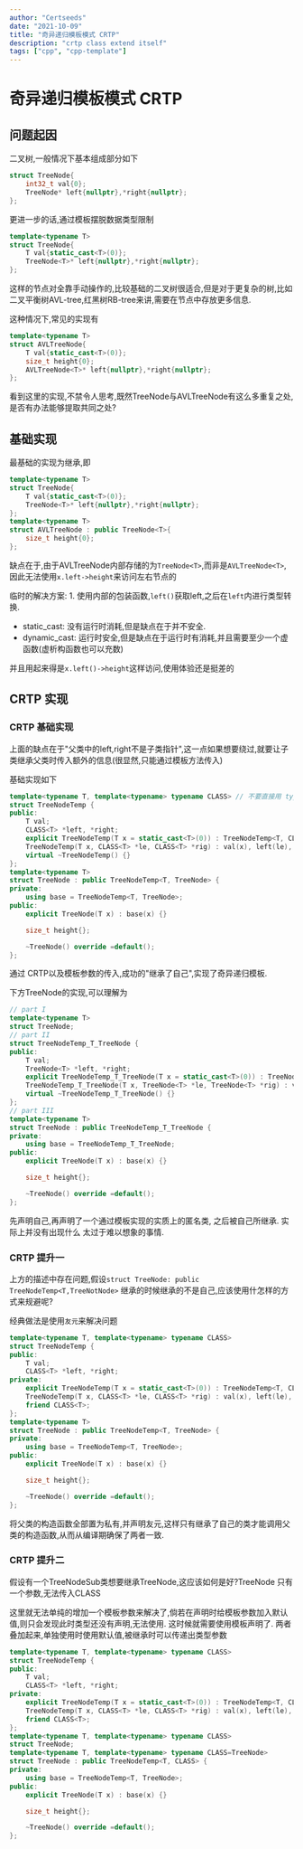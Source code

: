 ```yaml
---
author: "Certseeds"
date: "2021-10-09"
title: "奇异递归模板模式 CRTP"
description: "crtp class extend itself"
tags: ["cpp", "cpp-template"]
---
```


# 奇异递归模板模式 CRTP

## 问题起因

二叉树,一般情况下基本组成部分如下

``` cpp
struct TreeNode{
    int32_t val{0};
    TreeNode* left{nullptr},*right{nullptr};
};
```

更进一步的话,通过模板摆脱数据类型限制

``` cpp
template<typename T>
struct TreeNode{
    T val{static_cast<T>(0)};
    TreeNode<T>* left{nullptr},*right{nullptr};
};
```

这样的节点对全靠手动操作的,比较基础的二叉树很适合,但是对于更复杂的树,比如二叉平衡树AVL-tree,红黑树RB-tree来讲,需要在节点中存放更多信息.

这种情况下,常见的实现有

``` cpp
template<typename T>
struct AVLTreeNode{
    T val{static_cast<T>(0)};
    size_t height{0};
    AVLTreeNode<T>* left{nullptr},*right{nullptr};
};
```

看到这里的实现,不禁令人思考,既然TreeNode与AVLTreeNode有这么多重复之处,是否有办法能够提取共同之处?

## 基础实现

最基础的实现为继承,即

``` cpp
template<typename T>
struct TreeNode{
    T val{static_cast<T>(0)};
    TreeNode<T>* left{nullptr},*right{nullptr};
};
template<typename T>
struct AVLTreeNode : public TreeNode<T>{
    size_t height{0};
};
```

缺点在于,由于AVLTreeNode内部存储的为`TreeNode<T>`,而非是`AVLTreeNode<T>`,因此无法使用`x.left->height`来访问左右节点的

临时的解决方案: 1. 使用内部的包装函数,`left()`获取left,之后在`left`内进行类型转换.

+ static_cast: 没有运行时消耗,但是缺点在于并不安全.
+ dynamic_cast: 运行时安全,但是缺点在于运行时有消耗,并且需要至少一个虚函数(虚析构函数也可以充数)

并且用起来得是`x.left()->height`这样访问,使用体验还是挺差的

## CRTP 实现

### CRTP 基础实现

上面的缺点在于"父类中的left,right不是子类指针",这一点如果想要绕过,就要让子类继承父类时传入额外的信息(很显然,只能通过模板方法传入)

基础实现如下

``` cpp
template<typename T, template<typename> typename CLASS> // 不要直接用 typename CLASS,传入 CLASS<T>,那样规约能力不足,需要有三个因素要考虑
struct TreeNodeTemp {
public:
    T val;
    CLASS<T> *left, *right;
    explicit TreeNodeTemp(T x = static_cast<T>(0)) : TreeNodeTemp<T, CLASS>(x, nullptr, nullptr) {};
    TreeNodeTemp(T x, CLASS<T> *le, CLASS<T> *rig) : val(x), left(le), right(rig) {};
    virtual ~TreeNodeTemp() {}
};
template<typename T>
struct TreeNode : public TreeNodeTemp<T, TreeNode> {
private:
    using base = TreeNodeTemp<T, TreeNode>;
public:
    explicit TreeNode(T x) : base(x) {}

    size_t height{};

    ~TreeNode() override =default();
};
```

通过 CRTP以及模板参数的传入,成功的"继承了自己",实现了奇异递归模板.

下方TreeNode的实现,可以理解为

``` cpp
// part I
template<typename T>
struct TreeNode;
// part II
struct TreeNodeTemp_T_TreeNode {
public:
    T val;
    TreeNode<T> *left, *right;
    explicit TreeNodeTemp_T_TreeNode(T x = static_cast<T>(0)) : TreeNodeTemp_T_TreeNode(x, nullptr, nullptr) {};
    TreeNodeTemp_T_TreeNode(T x, TreeNode<T> *le, TreeNode<T> *rig) : val(x), left(le), right(rig) {};
    virtual ~TreeNodeTemp_T_TreeNode() {}
};
// part III
template<typename T>
struct TreeNode : public TreeNodeTemp_T_TreeNode {
private:
    using base = TreeNodeTemp_T_TreeNode;
public:
    explicit TreeNode(T x) : base(x) {}

    size_t height{};

    ~TreeNode() override =default();
};
```

先声明自己,再声明了一个通过模板实现的实质上的匿名类, 之后被自己所继承. 实际上并没有出现什么 太过于难以想象的事情.

### CRTP 提升一

上方的描述中存在问题,假设`struct TreeNode: public TreeNodeTemp<T,TreeNotNode>` 继承的时候继承的不是自己,应该使用什怎样的方式来规避呢?

经典做法是使用`友元`来解决问题

``` cpp
template<typename T, template<typename> typename CLASS>
struct TreeNodeTemp {
public:
    T val;
    CLASS<T> *left, *right;
private:
    explicit TreeNodeTemp(T x = static_cast<T>(0)) : TreeNodeTemp<T, CLASS>(x, nullptr, nullptr) {};
    TreeNodeTemp(T x, CLASS<T> *le, CLASS<T> *rig) : val(x), left(le), right(rig) {};
    friend CLASS<T>;
};
template<typename T>
struct TreeNode : public TreeNodeTemp<T, TreeNode> {
private:
    using base = TreeNodeTemp<T, TreeNode>;
public:
    explicit TreeNode(T x) : base(x) {}

    size_t height{};

    ~TreeNode() override =default();
};
```

将父类的构造函数全部置为私有,并声明友元,这样只有继承了自己的类才能调用父类的构造函数,从而从编译期确保了两者一致.

### CRTP 提升二

假设有一个TreeNodeSub类想要继承TreeNode,这应该如何是好?TreeNode 只有一个参数,无法传入CLASS

这里就无法单纯的增加一个模板参数来解决了,倘若在声明时给模板参数加入默认值,则只会发现此时类型还没有声明,无法使用.
这时候就需要使用模板声明了. 两者叠加起来,单独使用时使用默认值,被继承时可以传递出类型参数

``` cpp
template<typename T, template<typename> typename CLASS>
struct TreeNodeTemp {
public:
    T val;
    CLASS<T> *left, *right;
private:
    explicit TreeNodeTemp(T x = static_cast<T>(0)) : TreeNodeTemp<T, CLASS>(x, nullptr, nullptr) {};
    TreeNodeTemp(T x, CLASS<T> *le, CLASS<T> *rig) : val(x), left(le), right(rig) {};
    friend CLASS<T>;
};
template<typename T, template<typename> typename CLASS>
struct TreeNode;
template<typename T, template<typename> typename CLASS=TreeNode>
struct TreeNode : public TreeNodeTemp<T, CLASS> {
private:
    using base = TreeNodeTemp<T, TreeNode>;
public:
    explicit TreeNode(T x) : base(x) {}

    size_t height{};

    ~TreeNode() override =default();
};
```
